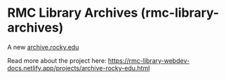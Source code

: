 # RMC Library Archives (rmc-library-archives)

A new [archive.rocky.edu](https://archive.rocky.edu/#/)

Read more about the project here: https://rmc-library-webdev-docs.netlify.app/projects/archive-rocky-edu.html
